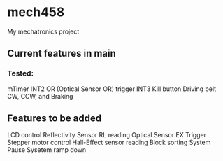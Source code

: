 # mech458
My mechatronics project

## Current features in main
### Tested:
mTimer
INT2 OR (Optical Sensor OR) trigger
INT3 Kill button
Driving belt CW, CCW, and Braking

## Features to be added
LCD control
Reflectivity Sensor RL reading
Optical Sensor EX Trigger
Stepper motor control
Hall-Effect sensor reading
Block sorting
System Pause
Sysetem ramp down
